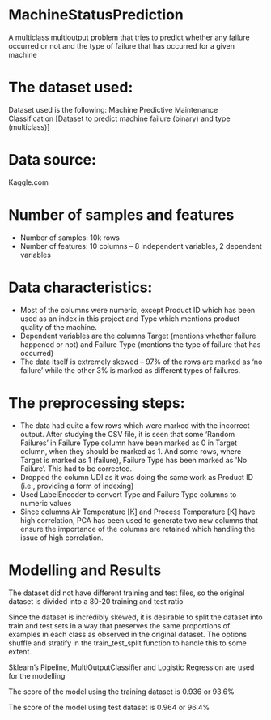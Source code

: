 # MachineStatusPrediction
A multiclass multioutput problem that tries to predict whether any failure occurred or not and the type of failure that has occurred for a given machine

# The dataset used:
Dataset used is the following: Machine Predictive Maintenance Classification [Dataset to predict machine failure (binary) and type (multiclass)]
                      
# Data source: 
  Kaggle.com

# Number of samples and features
<ul>
  <li> Number of samples: 10k rows</li>
  <li>Number of features: 10 columns – 8 independent variables, 2 dependent variables</li>
  </ul>

# Data characteristics:
<ul>
 <li>Most of the columns were numeric, except Product ID which has been used as an index in this project and Type which mentions product quality of the machine. </li>
 <li>Dependent variables are the columns Target (mentions whether failure happened or not) and Failure Type (mentions the type of failure that has occurred)</li>
 <li>The data itself is extremely skewed – 97% of the rows are marked as ‘no failure’ while the other 3% is marked as different types of failures.</li>
</ul>

# The preprocessing steps:
<ul>
<li>The data had quite a few rows which were marked with the incorrect output. After studying the CSV file, it is seen that some ‘Random Failures’ in Failure Type column have been marked as 0 in Target column, when they should be marked as 1. And some rows, where Target is marked as 1 (failure), Failure Type has been marked as 'No Failure’. This had to be corrected.</li>

<li>Dropped the column UDI as it was doing the same work as Product ID (i.e., providing a form of indexing)</li>

  <li>Used LabelEncoder to convert Type and Failure Type columns to numeric values</li>

<li>Since columns Air Temperature [K] and Process Temperature [K] have high correlation, PCA has been used to generate two new columns that ensure the importance of the columns are retained which handling the issue of high correlation.</li>
</ul>

# Modelling and Results

The dataset did not have different training and test files, so the original dataset is divided into a 80-20 training and test ratio 

Since the dataset is incredibly skewed, it is desirable to split the dataset into train and test sets in a way that preserves the same proportions of examples in each class as observed in the original dataset. The options shuffle and stratify in the train_test_split function to handle this to some extent. 

Sklearn’s Pipeline, MultiOutputClassifier and Logistic Regression are used for the modelling

The score of the model using the training dataset is 0.936 or 93.6%

The score of the model using test dataset is 0.964 or 96.4%
